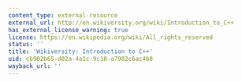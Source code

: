 ```yaml
---
content_type: external-resource
external_url: http://en.wikiversity.org/wiki/Introduction_to_C++
has_external_license_warning: true
license: https://en.wikipedia.org/wiki/All_rights_reserved
status: ''
title: 'Wikiversity: Introduction to C++'
uid: cb902b65-d02a-4a1c-9c18-a7982c6ac4b8
wayback_url: ''
---
```

